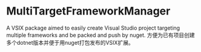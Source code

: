 MultiTargetFrameworkManager
====================

A VSIX package aimed to easily create Visual Studio project targeting multiple frameworks and be packed and push by nuget. 方便为已有项目创建多个dotnet版本并便于用nuget打包发布的VSIX扩展。
